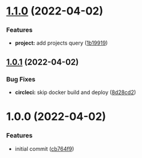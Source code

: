 # [1.1.0](https://github.com/garredow/nothing-api/compare/v1.0.1...v1.1.0) (2022-04-02)


### Features

* **project:** add projects query ([1b19919](https://github.com/garredow/nothing-api/commit/1b199191d96b19acb3c3973180410524a655be99))

## [1.0.1](https://github.com/garredow/nothing-api/compare/v1.0.0...v1.0.1) (2022-04-02)


### Bug Fixes

* **circleci:** skip docker build and deploy ([8d28cd2](https://github.com/garredow/nothing-api/commit/8d28cd26688707c06a435c3fd258220cfd505a15))

# 1.0.0 (2022-04-02)


### Features

* initial commit ([cb764f9](https://github.com/garredow/nothing-api/commit/cb764f9183e019dde17b7533462fbb5e19138c8c))
